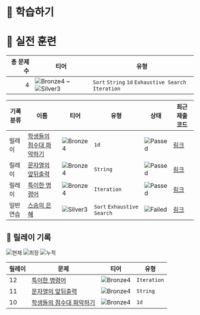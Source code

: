 # 📖 학습하기

# 🥇 실전 훈련
|총 문제 수|티어|유형|
|---:|---|---|
|4|![Bronze4][b4] ~ ![Silver3][s3]|`Sort` `String` `1d` `Exhaustive Search` `Iteration`|

|기록분류|이름|티어|유형|상태|최근 제출 코드|
|---|---|---|---|---|---|
|릴레이|[학생들의 점수대 파악하기](https://www.codetree.ai/training-field/search/problems/understand-students-scores)|![Bronze4][b4]|`1d`|![Passed][passed]|[링크](https://github.com/337ccc/codetree-TILs/blob/main/240329/%ED%95%99%EC%83%9D%EB%93%A4%EC%9D%98%20%EC%A0%90%EC%88%98%EB%8C%80%20%ED%8C%8C%EC%95%85%ED%95%98%EA%B8%B0/understand-students-scores.py)|
|릴레이|[문자열의 앞뒤출력](https://www.codetree.ai/training-field/search/problems/front-to-rear-output-of-string)|![Bronze4][b4]|`String`|![Passed][passed]|[링크](https://github.com/337ccc/codetree-TILs/blob/main/240329/%EB%AC%B8%EC%9E%90%EC%97%B4%EC%9D%98%20%EC%95%9E%EB%92%A4%EC%B6%9C%EB%A0%A5/front-to-rear-output-of-string.py)|
|릴레이|[특이한 명령어](https://www.codetree.ai/training-field/search/problems/peculiar-command)|![Bronze4][b4]|`Iteration`|![Passed][passed]|[링크](https://github.com/337ccc/codetree-TILs/blob/main/240329/%ED%8A%B9%EC%9D%B4%ED%95%9C%20%EB%AA%85%EB%A0%B9%EC%96%B4/peculiar-command.py)|
|일반 연습|[스승의 은혜](https://www.codetree.ai/training-field/search/problems/the-grace-form-teacher)|![Silver3][s3]|`Sort` `Exhaustive Search`|![Failed][failed]|[링크](https://github.com/337ccc/codetree-TILs/blob/main/240329/%EC%8A%A4%EC%8A%B9%EC%9D%98%20%EC%9D%80%ED%98%9C/the-grace-form-teacher.py)|


## 🏃 릴레이 기록
![현재](https://img.shields.io/badge/현재_릴레이-12-%235cb85c.svg?for-the-badge)
![최장](https://img.shields.io/badge/최장_릴레이-12-%23E34F26.svg?for-the-badge)
![누적](https://img.shields.io/badge/누적_릴레이-12-%2300599C.svg?for-the-badge)

|릴레이|문제|티어|유형|
|---|---|---|---|
|12|[특이한 명령어](https://www.codetree.ai/training-field/search/problems/peculiar-command)|![Bronze4][b4]|`Iteration`|
|11|[문자열의 앞뒤출력](https://www.codetree.ai/training-field/search/problems/front-to-rear-output-of-string)|![Bronze4][b4]|`String`|
|10|[학생들의 점수대 파악하기](https://www.codetree.ai/training-field/search/problems/understand-students-scores)|![Bronze4][b4]|`1d`|










[b5]: https://img.shields.io/badge/Bronze_5-%235D3E31.svg
[b4]: https://img.shields.io/badge/Bronze_4-%235D3E31.svg
[b3]: https://img.shields.io/badge/Bronze_3-%235D3E31.svg
[b2]: https://img.shields.io/badge/Bronze_2-%235D3E31.svg
[b1]: https://img.shields.io/badge/Bronze_1-%235D3E31.svg
[s5]: https://img.shields.io/badge/Silver_5-%23394960.svg
[s4]: https://img.shields.io/badge/Silver_4-%23394960.svg
[s3]: https://img.shields.io/badge/Silver_3-%23394960.svg
[s2]: https://img.shields.io/badge/Silver_2-%23394960.svg
[s1]: https://img.shields.io/badge/Silver_1-%23394960.svg
[g5]: https://img.shields.io/badge/Gold_5-%23FFC433.svg
[g4]: https://img.shields.io/badge/Gold_4-%23FFC433.svg
[g3]: https://img.shields.io/badge/Gold_3-%23FFC433.svg
[g2]: https://img.shields.io/badge/Gold_2-%23FFC433.svg
[g1]: https://img.shields.io/badge/Gold_1-%23FFC433.svg
[p5]: https://img.shields.io/badge/Platinum_5-%2376DDD8.svg
[p4]: https://img.shields.io/badge/Platinum_4-%2376DDD8.svg
[p3]: https://img.shields.io/badge/Platinum_3-%2376DDD8.svg
[p2]: https://img.shields.io/badge/Platinum_2-%2376DDD8.svg
[p1]: https://img.shields.io/badge/Platinum_1-%2376DDD8.svg
[passed]: https://img.shields.io/badge/Passed-%23009D27.svg
[failed]: https://img.shields.io/badge/Failed-%23D24D57.svg
[easy]: https://img.shields.io/badge/쉬움-%235cb85c.svg?for-the-badge
[medium]: https://img.shields.io/badge/보통-%23FFC433.svg?for-the-badge
[hard]: https://img.shields.io/badge/어려움-%23D24D57.svg?for-the-badge